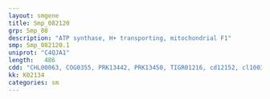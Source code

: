 ```yaml
---
layout: smgene
title: Smp_082120
grp: Smp_08
description: "ATP synthase, H+ transporting, mitochondrial F1"
smp: Smp_082120.1
uniprot: "C4QJA1"
length:   486
cdd: "CHL00063, COG0355, PRK13442, PRK13450, TIGR01216, cd12152, cl10033, pfam02823"
kk: K02134
categories: sm
---
```

